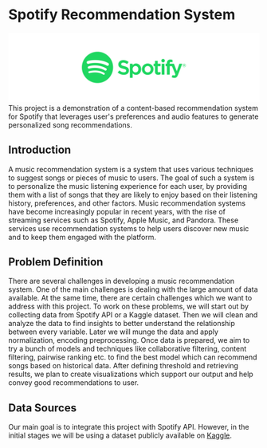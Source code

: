 # Spotify Recommendation System
![banner](assets/banner.png)
This project is a demonstration of a content-based recommendation system for Spotify that leverages user's preferences and audio features to generate personalized song recommendations.

## Introduction
A music recommendation system is a system that uses various techniques to suggest songs or pieces of music to users. The goal of such a system is to personalize the music listening experience for each user, by providing them with a list of songs that they are likely to enjoy based on their listening history, preferences, and other factors. Music recommendation systems have become increasingly popular in recent years, with the rise of streaming services such as Spotify, Apple Music, and Pandora. These services use recommendation systems to help users discover new music and to keep them engaged with the platform.

## Problem Definition
There are several challenges in developing a music recommendation system. One of the main challenges is dealing with the large amount of data available. At the same time, there are certain challenges which we want to address with this project. To work on these problems, we will start out by collecting data from Spotify API or a Kaggle dataset. Then we will clean and analyze the data to find insights to better understand the relationship between every variable. Later we will munge the data and apply normalization, encoding preprocessing. Once data is prepared, we aim to try a bunch of models and techniques like collaborative filtering, content filtering, pairwise ranking etc. to find the best model which can recommend songs based on historical data. After defining threshold and retrieving results, we plan to create visualizations which support our output and help convey good recommendations to user.

## Data Sources
Our main goal is to integrate this project with Spotify API. However, in the initial stages we will be using a dataset publicly available on [Kaggle](https://www.kaggle.com/datasets/vatsalmavani/spotify-dataset).


